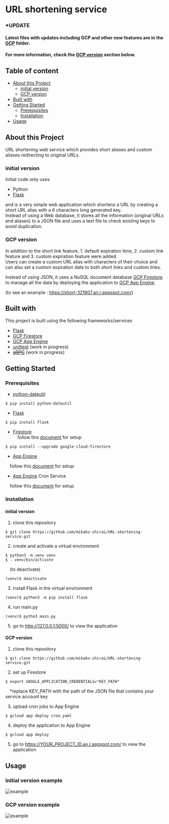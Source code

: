 # URL shortening service

### *UPDATE  
#### Latest files with updates including GCP and other new features are in the [GCP](https://github.com/mikako-shirai/URL-shortening-service/tree/master/GCP "GCP") folder.  
#### For more information, check the [GCP version](#GCP-version) section below.  

## Table of content
- [About this Project](#About-this-Project)  
    - [initial version](#initial-version)  
    - [GCP version](#GCP-version)  
- [Built with](#Built-with)  
- [Getting Started](#Getting-Started)  
    - [Prerequisites](#Prerequisites)  
    - [Installation](#Installation)  
- [Usage](#Usage)  
  
  
## About this Project  
URL shortening web service which provides short aliases and custom aliases redirecting to original URLs.  

### initial version  
Initial code only uses  
- Python  
- [Flask][Flask]  

and is a very simple web application which shortens a URL by creating a short URL alias with a 6 characters long generated key.  
Instead of using a Web database, it stores all the information (original URLs and aliases) to a JSON file and uses a text file to check existing keys to avoid duplication.  

### GCP version  
In addition to the short link feature, 1. default expiration time, 2. custom link feature and 3. custom expiration feature were added.  
Users can create a custom URL alias with characters of their choice and can also set a custom expiration date to both short links and custom links.  

Instead of using JSON, it uses a NoSQL document database [GCP Firestore][Firestore] to manage all the data by deploying the application to [GCP App Engine][App Engine].  

(to see an example : https://short-321807.an.r.appspot.com/)  
  

## Built with  
This project is built using the following frameworks/services  
- [Flask][Flask]  
- [GCP Firestore][Firestore]  
- [GCP App Engine][App Engine]  
- [unittest][unittest] (work in progress)  
- ~~[gRPC][gRPC]~~ (work in progress)  
  

## Getting Started  
### Prerequisites  
- [python-dateutil][python-dateutil]  
```
$ pip install python-dateutil
```  
- [Flask][Flask]  
```
$ pip install Flask
```  
- [Firestore][Firestore]  
&ensp;&ensp;follow this [document](https://cloud.google.com/firestore/docs/quickstart-servers) for setup  
```
$ pip install --upgrade google-cloud-firestore
```  
- [App Engine][App Engine]  

&ensp;&ensp;follow this [document](https://cloud.google.com/appengine/docs/standard/python3/quickstart) for setup  
- [App Engine][App Engine] Cron Service  

&ensp;&ensp;follow this [document](https://cloud.google.com/appengine/docs/standard/go/scheduling-jobs-with-cron-yaml) for setup  
<!-- - [pytest][pytest]  
```
$ pip install pytest
```   -->
  
### Installation  
#### initial version  
1. clone this repository  
```
$ git clone https://github.com/mikako-shirai/URL-shortening-service.git
```  
2. create and activate a virtual environment  
```
$ python3 -m venv venv
$ . venv/bin/activate
```  
&ensp;&ensp;(to deactivate)  
```
(venv)$ deactivate
```  
3. install Flask in the virtual environment  
```
(venv)$ python3 -m pip install flask
```  
4. run main.py  
```
(venv)$ pytho3 main.py
```  
5. go to http://127.0.0.1:5000/ to view the application  

#### GCP version  
1. clone this repository  
```
$ git clone https://github.com/mikako-shirai/URL-shortening-service.git
```  
2. set up Firestore  
```
$ export GOOGLE_APPLICATION_CREDENTIALS="KEY_PATH"
```  
&ensp;&ensp;*replace KEY_PATH with the path of the JSON file that contains your service account key  

3. upload cron jobs to App Engine  
```
$ gcloud app deploy cron.yaml
```  
4. deploy the application to App Engine  
```
$ gcloud app deploy
```  
5. go to https://YOUR_PROJECT_ID.an.r.appspot.com/ to view the application  
  

## Usage  
### initial version example  
![example](https://github.com/mikako-shirai/dump/blob/main/URL-shortening-service/initial.png)  

### GCP version example
![example](https://github.com/mikako-shirai/dump/blob/main/URL-shortening-service/GCP.png)  



[Flask]: https://flask.palletsprojects.com/en/2.0.x/  
[Firestore]: https://cloud.google.com/firestore/  
[App Engine]: https://cloud.google.com/appengine/  
[python-dateutil]: https://pypi.org/project/python-dateutil/  
[unittest]: https://docs.python.org/3/library/unittest.html  
[pytest]: https://docs.pytest.org/en/6.2.x/  
[gRPC]: https://grpc.io/  

